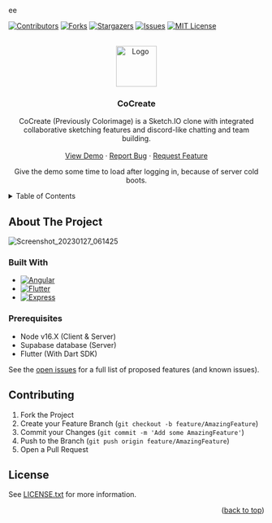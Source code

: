 ee<!-- PROJECT SHIELDS -->

[![Contributors][contributors-shield]][contributors-url]
[![Forks][forks-shield]][forks-url]
[![Stargazers][stars-shield]][stars-url]
[![Issues][issues-shield]][issues-url]
[![MIT License][license-shield]][license-url]


<a name="readme-top"></a>
<!-- PROJECT LOGO -->
<br />
<div align="center">
  <a href="https://github.com/strixsc/cocreate">
    <img src="https://strix.site/assets/cocreate.svg" alt="Logo" width="80" height="80">
  </a>

<h3 align="center">CoCreate</h3>

  <p align="center">
    CoCreate (Previously Colorimage) is a Sketch.IO clone with integrated collaborative sketching features and discord-like chatting and team building.
    <br />
    <br />
    <a href="https://co-create-strixsc.vercel.app">View Demo</a>
    ·
    <a href="https://github.com/strixsc/cocreate/issues">Report Bug</a>
    ·
    <a href="https://github.com/strixsc/cocreate/issues">Request Feature</a>
  </p>
  
  <p>
  Give the demo some time to load after logging in, because of server cold boots.
  </p>
</div>



<!-- TABLE OF CONTENTS -->
<details>
  <summary>Table of Contents</summary>
  <ol>
    <li>
      <a href="#about-the-project">About The Project</a>
      <ul>
        <li><a href="#built-with">Built With</a></li>
      </ul>
    </li>
    <li>
      <a href="#getting-started">Getting Started</a>
      <ul>
        <li><a href="#prerequisites">Prerequisites</a></li>
        <li><a href="#installation">Installation</a></li>
      </ul>
    </li>
    <li><a href="#usage">Usage</a></li>
    <li><a href="#roadmap">Roadmap</a></li>
    <li><a href="#contributing">Contributing</a></li>
    <li><a href="#license">License</a></li>
    <li><a href="#contact">Contact</a></li>
    <li><a href="#acknowledgments">Acknowledgments</a></li>
  </ol>
</details>

<!-- ABOUT THE PROJECT -->
## About The Project

![Screenshot_20230127_061425](https://user-images.githubusercontent.com/29717413/215226529-34330e20-9f1a-4368-aa4b-9f6c7f81b574.png)

### Built With

* [![Angular][Angular.io]][Angular-url]
* [![Flutter][Flutter.dev]][Flutter-url]
* [![Express][Express.js]][Express-url]


### Prerequisites

- Node v16.X (Client & Server)
- Supabase database (Server) 
- Flutter (With Dart SDK)

See the [open issues](https://github.com/strixsc/cocreate/issues) for a full list of proposed features (and known issues).

## Contributing

1. Fork the Project
2. Create your Feature Branch (`git checkout -b feature/AmazingFeature`)
3. Commit your Changes (`git commit -m 'Add some AmazingFeature'`)
4. Push to the Branch (`git push origin feature/AmazingFeature`)
5. Open a Pull Request

## License

See [LICENSE.txt](https://github.com/StrixSC/CoCreate/blob/master/LICENSE.txt) for more information.

<!-- MARKDOWN LINKS & IMAGES -->
<!-- https://www.markdownguide.org/basic-syntax/#reference-style-links -->
[contributors-shield]: https://img.shields.io/github/contributors/strixsc/cocreate.svg?style=for-the-badge
[contributors-url]: https://github.com/strixsc/cocreate/graphs/contributors
[forks-shield]: https://img.shields.io/github/forks/strixsc/cocreate.svg?style=for-the-badge
[forks-url]: https://github.com/strixsc/cocreate/network/members
[stars-shield]: https://img.shields.io/github/stars/strixsc/cocreate.svg?style=for-the-badge
[stars-url]: https://github.com/strixsc/cocreate/stargazers
[issues-shield]: https://img.shields.io/github/issues/strixsc/cocreate.svg?style=for-the-badge
[issues-url]: https://github.com/strixsc/cocreate/issues
[license-shield]: https://img.shields.io/github/license/strixsc/cocreate.svg?style=for-the-badge
[license-url]: https://github.com/strixsc/cocreate/blob/master/LICENSE.txt
[Angular.io]: https://img.shields.io/badge/Angular-DD0031?style=for-the-badge&logo=angular&logoColor=white
[Flutter.dev]: https://img.shields.io/badge/Flutter-3378db?style=for-the-badge&logo=flutter&logoColor=white
[Express.js]: https://img.shields.io/badge/Express-FFFFFF?style=for-the-badge&logo=express&logoColor=black
[Angular-url]: https://angular.io/
[Express-url]: https://expressjs.com/
[Flutter-url]: https://flutter.dev/

<p align="right">(<a href="#readme-top">back to top</a>)</p>
